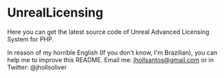 UnrealLicensing
===============

Here you can get the latest source code of Unreal Advanced Licensing System for PHP.

In reason of my horrible English (If you don't know, I'm Brazilian), you can help me to improve this README. Email me: jhollsantos@gmail.com
or in Twitter: @jhollsoliver
